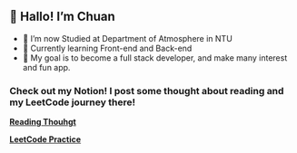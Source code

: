 ## 👋 Hallo! I’m Chuan
- 📗 I’m now Studied at Department of Atmosphere in NTU
- 🌱 Currently learning Front-end and Back-end
- 💎 My goal is to become a full stack developer, and make many interest and fun app.
### Check out my Notion! I post some thought about reading and my LeetCode journey there!
[**Reading Thouhgt**](https://pushy-argument-b35.notion.site/1727df88e7c280fe9585c39da2fc4a21)

[**LeetCode Practice**](https://www.notion.so/LeetCode-Javascript-edition-1737df88e7c28091bfd3f7a6e1d14062)


